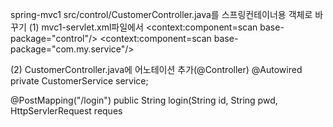 
spring-mvc1
src/control/CustomerController.java를 스프링컨테이너용 객체로 바꾸기
(1) mvc1-servlet.xml파일에서 
<context:component=scan base-package="control"/>
<context:component=scan base-package="com.my.service"/>

(2) CustomerController.java에 어노테이션 추가(@Controller)
	@Autowired
private CustomerService service;

@PostMapping("/login")
public String login(String id, String pwd, HttpServlerRequest reques

<!--stackedit_data:
eyJoaXN0b3J5IjpbLTIwMTY1MjU0NzFdfQ==
-->